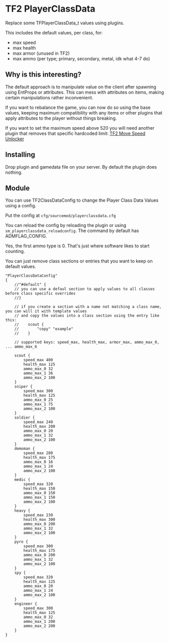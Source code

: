 # TF2 PlayerClassData

Replace some TFPlayerClassData_t values using plugins.

This includes the default values, per class, for:
* max speed
* max health
* max armor (unused in TF2)
* max ammo (per type; primary, secondary, metal, idk what 4-7 do)

## Why is this interesting?

The default approach is to manipulate value on the client after spawning using EntProps or attributes.
This can mess with attributes on items, making certain manipulations rather inconvenient.

If you want to rebalance the game, you can now do so using the base values, keeping maximum compatibility
with any items or other plugins that apply attributes to the player without things breaking.

If you want to set the maximum speed above 520 you will need another plugin that removes that specific
hardcoded limit: [TF2 Move Speed Unlocker](https://forums.alliedmods.net/showthread.php?p=2659562)

## Installing

Drop plugin and gamedata file on your server. By default the plugin does nothing.

## Module

You can use TF2ClassDataConfig to change the Player Class Data Values using a config.

Put the config at `cfg/sourcemod/playerclassdata.cfg`

You can reload the config by reloading the plugin or using `sm_playerclassdata_reloadconfig`.
The command by default has ADMFLAG_CONFIG.

Yes, the first ammo type is 0. That's just where software likes to start counting.

You can just remove class sections or entries that you want to keep on default values.

```
"PlayerClassDataConfig"
{
	//"#default" {
	// you can use a defaul section to apply values to all classes before class specific overrides
	//}
	
	// if you create a section with a name not matching a class name, you can will it with template values
	// and copy the values into a class section using the entry like this:
	//    scout {
	//        "copy" "example"
	//    }
	
	// supported keys: speed_max, health_max, armor_max, ammo_max_0, ... ammo_max_6
	
	scout {
		speed_max 400
		health_max 125
		ammo_max_0 32
		ammo_max_1 36
		ammo_max_2 100
	}
	sniper {
		speed_max 300
		health_max 125
		ammo_max_0 25
		ammo_max_1 75
		ammo_max_2 100
	}
	soldier {
		speed_max 240
		health_max 200
		ammo_max_0 20
		ammo_max_1 32
		ammo_max_2 100
	}
	demoman {
		speed_max 280
		health_max 175
		ammo_max_0 16
		ammo_max_1 24
		ammo_max_2 100
	}
	medic {
		speed_max 320
		health_max 150
		ammo_max_0 150
		ammo_max_1 150
		ammo_max_2 100
	}
	heavy {
		speed_max 230
		health_max 300
		ammo_max_0 200
		ammo_max_1 32
		ammo_max_2 100
	}
	pyro {
		speed_max 300
		health_max 175
		ammo_max_0 200
		ammo_max_1 32
		ammo_max_2 100
	}
	spy {
		speed_max 320
		health_max 125
		ammo_max_0 20
		ammo_max_1 24
		ammo_max_2 100
	}
	engineer {
		speed_max 300
		health_max 125
		ammo_max_0 32
		ammo_max_1 200
		ammo_max_2 200
	}
}
```
